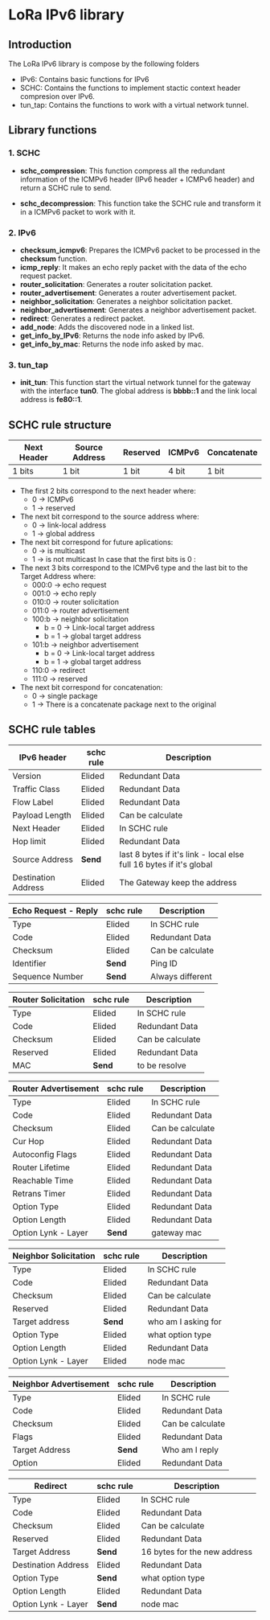 # LoRa IPv6 library

## Introduction

The LoRa IPv6 library is compose by the following folders

* IPv6: Contains basic functions for IPv6
* SCHC: Contains the functions to implement stactic context header compresion over IPv6.
* tun_tap: Contains the functions to work with a virtual network tunnel.

## Library functions  

### 1. SCHC

* **schc_compression**: This function compress all the redundant information of the ICMPv6 header (IPv6 header + ICMPv6 header) and return a SCHC rule to send.
    
* **schc_decompression**: This function take the SCHC rule and transform it in a ICMPv6 packet to work with it.
 
### 2. IPv6

* **checksum_icmpv6**: Prepares the ICMPv6 packet to be processed in the **checksum** function.
* **icmp_reply**: It makes an echo reply packet with the data of the echo request packet. 
* **router_solicitation**: Generates a router solicitation packet.
* **router_advertisement**: Generates a router advertisement packet.
* **neighbor_solicitation**: Generates a neighbor solicitation packet.
* **neighbor_advertisement**: Generates a neighbor advertisement packet.
* **redirect**: Generates a redirect packet.
* **add_node**: Adds the discovered node in a linked list.
* **get_info_by_IPv6**: Returns the node info asked by IPv6.
* **get_info_by_mac**: Returns the node info asked by mac.

### 3. tun_tap

* **init_tun**: This function start the virtual network tunnel for the gateway with the interface **tun0**. The global address is **bbbb::1** and the link local address is **fe80::1**.

## SCHC rule structure

Next Header | Source Address | Reserved | ICMPv6 | Concatenate 
--- | --- | --- | --- | --- 
1 bits | 1 bit | 1 bit | 4 bit | 1 bit |

* The first 2 bits correspond to the next header where:
    * 0 -> ICMPv6
    * 1 -> reserved
* The next bit correspond to the source address where:
    * 0 -> link-local address
    * 1 -> global address
* The next bit correspond for future aplications:
    * 0 -> is multicast
    * 1 -> is not multicast
In case that the first bits is 0 : 
* The next 3 bits correspond to the ICMPv6 type and the last bit to the Target Address where:
	* 000:0 -> echo request
	* 001:0 -> echo reply 
	* 010:0 -> router solicitation
	* 011:0 -> router advertisement
	* 100:b -> neighbor solicitation
		* b = 0 -> Link-local target address
		* b = 1 -> global target address
	* 101:b -> neighbor advertisement
		* b = 0 -> Link-local target address
		* b = 1 -> global target address    
 	* 110:0 -> redirect
	* 111:0 -> reserved
* The next bit correspond for concatenation:
	* 0 -> single package
	* 1 -> There is a concatenate package next to the original 

## SCHC rule tables

| IPv6 header | schc rule | Description |
 --- | --- | ---
 Version | Elided | Redundant Data
 Traffic Class | Elided | Redundant Data
 Flow Label | Elided | Redundant Data
 Payload Length | Elided | Can be calculate
 Next Header | Elided | In SCHC rule
 Hop limit | Elided | Redundant Data
 Source Address | **Send** | last 8 bytes if it's link - local else full 16 bytes if it's global
 Destination Address | Elided | The Gateway keep the address
 
 | Echo Request - Reply | schc rule | Description |
 --- | --- | ---
 Type | Elided | In SCHC rule
 Code | Elided | Redundant Data
 Checksum | Elided | Can be calculate
 Identifier | **Send** | Ping ID 
 Sequence Number| **Send** | Always different
 
| Router Solicitation | schc rule | Description |
 --- | --- | ---
 Type | Elided | In SCHC rule
 Code | Elided | Redundant Data
 Checksum | Elided | Can be calculate
 Reserved | Elided | Redundant Data 
 MAC | **Send** | to be resolve
 
| Router Advertisement | schc rule | Description |
 --- | --- | ---
 Type | Elided | In SCHC rule
 Code | Elided | Redundant Data
 Checksum | Elided | Can be calculate
 Cur Hop | Elided | Redundant Data 
 Autoconfig Flags | Elided | Redundant Data 
 Router Lifetime | Elided | Redundant Data 
 Reachable Time | Elided | Redundant Data 
 Retrans Timer | Elided | Redundant Data 
 Option Type | Elided | Redundant Data
 Option Length | Elided | Redundant Data 
 Option Lynk - Layer| **Send** | gateway mac
 
 | Neighbor Solicitation | schc rule | Description |
 --- | --- | ---
 Type | Elided | In SCHC rule
 Code | Elided | Redundant Data
 Checksum | Elided | Can be calculate
 Reserved | Elided | Redundant Data 
 Target address | **Send** | who am I asking for 
 Option Type | Elided | what option type 
 Option Length | Elided | Redundant Data 
 Option Lynk - Layer| Elided | node mac 
 
 | Neighbor Advertisement | schc rule | Description |
 --- | --- | ---
 Type | Elided | In SCHC rule
 Code | Elided | Redundant Data
 Checksum | Elided | Can be calculate
 Flags | Elided | Redundant Data 
 Target Address | **Send** | Who am I reply 
 Option | Elided | Redundant Data 
 
  | Redirect | schc rule | Description |
 --- | --- | ---
 Type | Elided | In SCHC rule
 Code | Elided | Redundant Data
 Checksum | Elided | Can be calculate
 Reserved | Elided | Redundant Data 
 Target Address | **Send** | 16 bytes for the new address
 Destination Address | Elided | Redundant Data 
 Option Type | **Send** | what option type 
 Option Length | Elided | Redundant Data 
 Option Lynk - Layer| **Send** | node mac 
 
